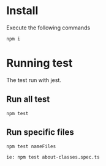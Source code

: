 # Install

Execute the following commands

```
npm i
```

# Running test

The test run with jest.

## Run all test

```
npm test
```

## Run specific files

```
npm test nameFiles

ie: npm test about-classes.spec.ts
```
